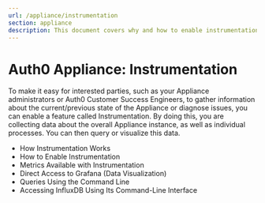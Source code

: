 ```yaml
---
url: /appliance/instrumentation
section: appliance
description: This document covers why and how to enable instrumentation in the Appliance.
---
```


# Auth0 Appliance: Instrumentation

To make it easy for interested parties, such as your Appliance administrators or Auth0 Customer Success Engineers, to gather information about the current/previous state of the Appliance or diagnose issues, you can enable a feature called Instrumentation. By doing this, you are collecting data about the overall Appliance instance, as well as individual processes. You can then query or visualize this data.

* How Instrumentation Works
* How to Enable Instrumentation
* Metrics Available with Instrumentation
* Direct Access to Grafana (Data Visualization)
* Queries Using the Command Line
* Accessing InfluxDB Using Its Command-Line Interface
